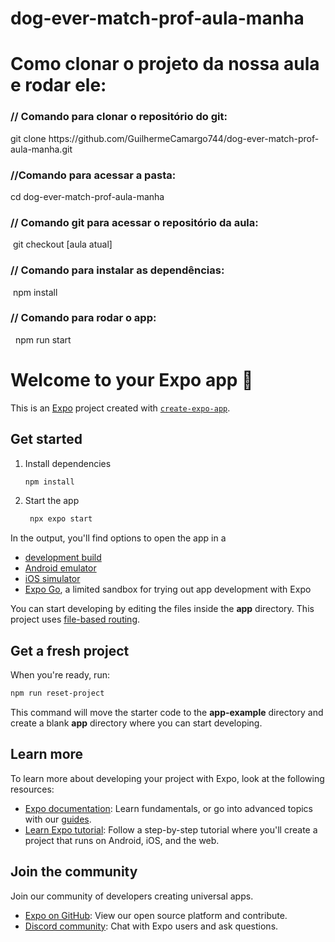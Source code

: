 # dog-ever-match-prof-aula-manha

<h1>Como clonar o projeto da nossa aula e rodar ele: </h1> 
<h3>
  // Comando para clonar o repositório do git: 
</h3>
<p>
   git clone https://github.com/GuilhermeCamargo744/dog-ever-match-prof-aula-manha.git
</p>

<h3>
  //Comando para acessar a pasta:
</h3>
<p>
  cd dog-ever-match-prof-aula-manha
</p>

<h3>
  // Comando git para acessar o repositório da aula: 
</h3>
<p>
   git checkout [aula atual]
</p>

<h3>
  // Comando para instalar as dependências:
</h3>
<p>
   npm install 
</p>

<h3>
  // Comando para rodar o app:
</h3>
<p>
    npm run start
</p>

# Welcome to your Expo app 👋

This is an [Expo](https://expo.dev) project created with [`create-expo-app`](https://www.npmjs.com/package/create-expo-app).

## Get started

1. Install dependencies

   ```bash
   npm install
   ```

2. Start the app

   ```bash
    npx expo start
   ```

In the output, you'll find options to open the app in a

- [development build](https://docs.expo.dev/develop/development-builds/introduction/)
- [Android emulator](https://docs.expo.dev/workflow/android-studio-emulator/)
- [iOS simulator](https://docs.expo.dev/workflow/ios-simulator/)
- [Expo Go](https://expo.dev/go), a limited sandbox for trying out app development with Expo

You can start developing by editing the files inside the **app** directory. This project uses [file-based routing](https://docs.expo.dev/router/introduction).

## Get a fresh project

When you're ready, run:

```bash
npm run reset-project
```

This command will move the starter code to the **app-example** directory and create a blank **app** directory where you can start developing.

## Learn more

To learn more about developing your project with Expo, look at the following resources:

- [Expo documentation](https://docs.expo.dev/): Learn fundamentals, or go into advanced topics with our [guides](https://docs.expo.dev/guides).
- [Learn Expo tutorial](https://docs.expo.dev/tutorial/introduction/): Follow a step-by-step tutorial where you'll create a project that runs on Android, iOS, and the web.

## Join the community

Join our community of developers creating universal apps.

- [Expo on GitHub](https://github.com/expo/expo): View our open source platform and contribute.
- [Discord community](https://chat.expo.dev): Chat with Expo users and ask questions.
